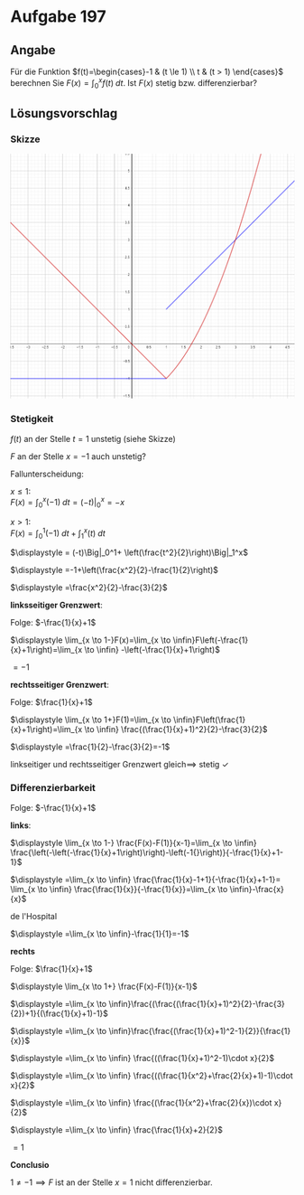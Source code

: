 # Aufgabe 197
## Angabe

Für die Funktion $f(t)=\begin{cases}-1 & (t \le 1) \\ t & (t > 1) \end{cases}$ berechnen Sie $F(x)=\int_0^x f(t)\;dt$. Ist $F(x)$ stetig bzw. differenzierbar?

## Lösungsvorschlag

### Skizze

![c3ac91b1641c80468eb4075c96fc170d.png](./media/c3ac91b1641c80468eb4075c96fc170d.png)


### Stetigkeit

$f(t)$ an der Stelle $t=1$ unstetig (siehe Skizze)

$F$ an der Stelle $x =-1$ auch unstetig?

Fallunterscheidung:

$x \le 1$: \
$\displaystyle F(x)=\int_0^x (-1) \;dt=(-t)\Big|_0^x=-x$

$x >  1$:\
$F(x)=\int_0^1 (-1) \;dt + \int_1^x (t) \;dt$

$\displaystyle  = (-t)\Big|_0^1+ \left(\frac{t^2}{2}\right)\Big|_1^x$

$\displaystyle =-1+\left(\frac{x^2}{2}-\frac{1}{2}\right)$

$\displaystyle =\frac{x^2}{2}-\frac{3}{2}$


**linksseitiger Grenzwert**:

Folge: $-\frac{1}{x}+1$

$\displaystyle \lim_{x \to 1-}F(x)=\lim_{x \to \infin}F\left(-\frac{1}{x}+1\right)=\lim_{x \to \infin} -\left(-\frac{1}{x}+1\right)$

$= -1$

**rechtsseitiger Grenzwert**:

Folge: $\frac{1}{x}+1$

$\displaystyle \lim_{x \to 1+}F(1)=\lim_{x \to \infin}F\left(\frac{1}{x}+1\right)=\lim_{x \to \infin} \frac{(\frac{1}{x}+1)^2}{2}-\frac{3}{2}$

$\displaystyle =\frac{1}{2}-\frac{3}{2}=-1$

linkseitiger und rechtsseitiger Grenzwert gleich$\implies$ stetig $\checkmark$

### Differenzierbarkeit

Folge: $-\frac{1}{x}+1$

**links**:

$\displaystyle \lim_{x \to 1-} \frac{F(x)-F(1)}{x-1}=\lim_{x \to \infin} \frac{\left(-\left(-\frac{1}{x}+1\right)\right)-\left(-1{}\right)}{-\frac{1}{x}+1-1}$

$\displaystyle =\lim_{x \to \infin} \frac{\frac{1}{x}-1+1}{-\frac{1}{x}+1-1}= \lim_{x \to \infin} \frac{\frac{1}{x}}{-\frac{1}{x}}=\lim_{x \to \infin}-\frac{x}{x}$

de l'Hospital

$\displaystyle =\lim_{x \to \infin}-\frac{1}{1}=-1$

**rechts**

Folge: $\frac{1}{x}+1$

$\displaystyle \lim_{x \to 1+} \frac{F(x)-F(1)}{x-1}$

$\displaystyle =\lim_{x \to \infin}\frac{(\frac{(\frac{1}{x}+1)^2}{2}-\frac{3}{2})+1}{(\frac{1}{x}+1)-1}$

$\displaystyle =\lim_{x \to \infin}\frac{\frac{(\frac{1}{x}+1)^2-1}{2}}{\frac{1}{x}}$

$\displaystyle =\lim_{x \to \infin} \frac{((\frac{1}{x}+1)^2-1)\cdot x}{2}$

$\displaystyle =\lim_{x \to \infin} \frac{((\frac{1}{x^2}+\frac{2}{x}+1)-1)\cdot x}{2}$

$\displaystyle =\lim_{x \to \infin} \frac{(\frac{1}{x^2}+\frac{2}{x})\cdot x}{2}$

$\displaystyle =\lim_{x \to \infin} \frac{\frac{1}{x}+2}{2}$

$=1$

**Conclusio**

$1 \neq -1 \implies F$ ist an der Stelle $x=1$ nicht differenzierbar.  